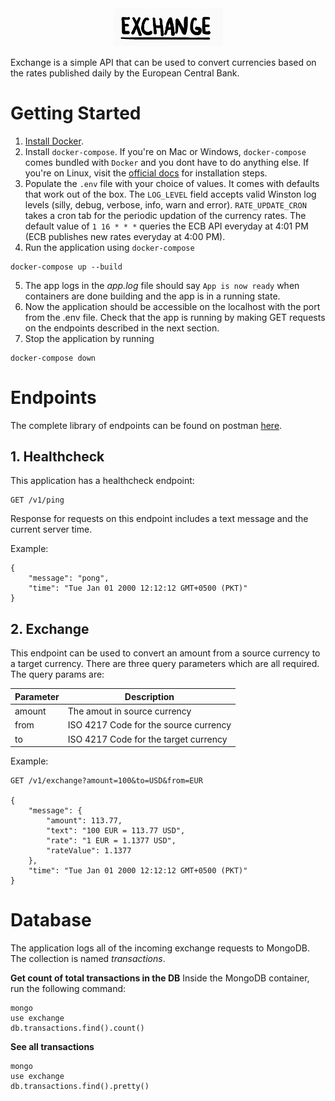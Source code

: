 <div align="center">
    <img src="exchange.png" width="175">
</div>


Exchange is a simple API that can be used to convert currencies based on the rates published daily by the European Central Bank.

# Getting Started

1. [Install Docker](https://docs.docker.com/install/).
2. Install `docker-compose`. If you're on Mac or Windows, `docker-compose` comes bundled with `Docker` and you dont have to do anything else. If you're on Linux, visit the [official docs](https://docs.docker.com/compose/install/) for installation steps.
3. Populate the `.env` file with your choice of values. It comes with defaults that work out of the box. The `LOG_LEVEL` field accepts valid Winston log levels (silly, debug, verbose, info, warn and error). `RATE_UPDATE_CRON` takes a cron tab for the periodic updation of the currency rates. The default value of `1 16 * * *` queries the ECB API everyday at 4:01 PM (ECB publishes new rates everyday at 4:00 PM).
4. Run the application using `docker-compose`
```
docker-compose up --build
```
5. The app logs in the *app.log* file should say `App is now ready` when containers are done building and the app is in a running state.
5. Now the application should be accessible on the localhost with the port from the .env file. Check that the app is running by making GET requests on the endpoints described in the next section.
5. Stop the application by running
```
docker-compose down
```

# Endpoints

The complete library of endpoints can be found on postman [here](https://www.getpostman.com/collections/aeb591736835b4d38c46).

## 1. Healthcheck
This application has a healthcheck endpoint:
```
GET /v1/ping
```
Response for requests on this endpoint includes a text message and the current server time.

Example:
```
{
    "message": "pong",
    "time": "Tue Jan 01 2000 12:12:12 GMT+0500 (PKT)"
}
```

## 2. Exchange
This endpoint can be used to convert an amount from a source currency to a target currency. There are three query parameters which are all required. The query params are:

|Parameter|Description|
|---|---|
|amount|The amout in source currency|
|from|ISO 4217 Code for the source currency|
|to|ISO 4217 Code for the target currency|

Example:
```
GET /v1/exchange?amount=100&to=USD&from=EUR

{
    "message": {
        "amount": 113.77,
        "text": "100 EUR = 113.77 USD",
        "rate": "1 EUR = 1.1377 USD",
        "rateValue": 1.1377
    },
    "time": "Tue Jan 01 2000 12:12:12 GMT+0500 (PKT)"
}
```

# Database
The application logs all of the incoming exchange requests to MongoDB. The collection is named *transactions*.

**Get count of total transactions in the DB**
Inside the MongoDB container, run the following command:
```
mongo
use exchange
db.transactions.find().count()
```

**See all transactions**
```
mongo
use exchange
db.transactions.find().pretty()
```

